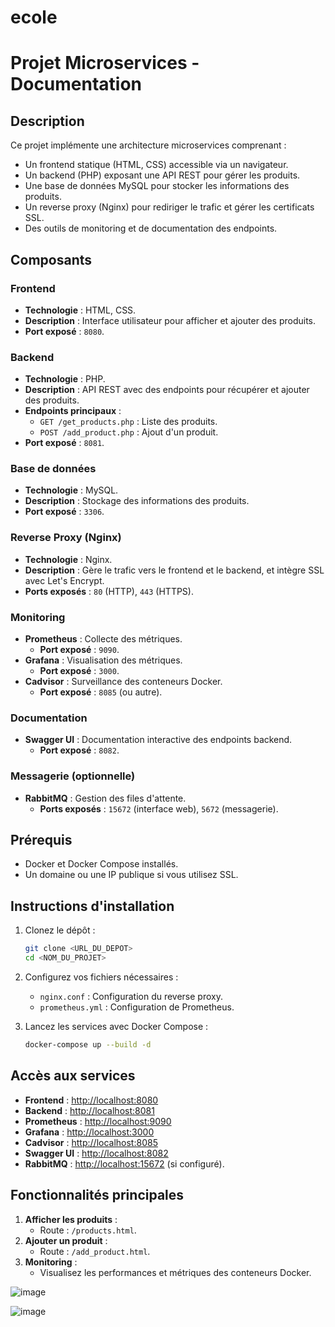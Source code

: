 # ecole

# Projet Microservices - Documentation

## Description
Ce projet implémente une architecture microservices comprenant :
- Un frontend statique (HTML, CSS) accessible via un navigateur.
- Un backend (PHP) exposant une API REST pour gérer les produits.
- Une base de données MySQL pour stocker les informations des produits.
- Un reverse proxy (Nginx) pour rediriger le trafic et gérer les certificats SSL.
- Des outils de monitoring et de documentation des endpoints.

## Composants

### Frontend
- **Technologie** : HTML, CSS.
- **Description** : Interface utilisateur pour afficher et ajouter des produits.
- **Port exposé** : `8080`.

### Backend
- **Technologie** : PHP.
- **Description** : API REST avec des endpoints pour récupérer et ajouter des produits.
- **Endpoints principaux** :
  - `GET /get_products.php` : Liste des produits.
  - `POST /add_product.php` : Ajout d'un produit.
- **Port exposé** : `8081`.

### Base de données
- **Technologie** : MySQL.
- **Description** : Stockage des informations des produits.
- **Port exposé** : `3306`.

### Reverse Proxy (Nginx)
- **Technologie** : Nginx.
- **Description** : Gère le trafic vers le frontend et le backend, et intègre SSL avec Let's Encrypt.
- **Ports exposés** : `80` (HTTP), `443` (HTTPS).

### Monitoring
- **Prometheus** : Collecte des métriques.
  - **Port exposé** : `9090`.
- **Grafana** : Visualisation des métriques.
  - **Port exposé** : `3000`.
- **Cadvisor** : Surveillance des conteneurs Docker.
  - **Port exposé** : `8085` (ou autre).

### Documentation
- **Swagger UI** : Documentation interactive des endpoints backend.
  - **Port exposé** : `8082`.

### Messagerie (optionnelle)
- **RabbitMQ** : Gestion des files d'attente.
  - **Ports exposés** : `15672` (interface web), `5672` (messagerie).

## Prérequis
- Docker et Docker Compose installés.
- Un domaine ou une IP publique si vous utilisez SSL.

## Instructions d'installation
1. Clonez le dépôt :
   ```bash
   git clone <URL_DU_DEPOT>
   cd <NOM_DU_PROJET>
   ```
2. Configurez vos fichiers nécessaires :
   - `nginx.conf` : Configuration du reverse proxy.
   - `prometheus.yml` : Configuration de Prometheus.

3. Lancez les services avec Docker Compose :
   ```bash
   docker-compose up --build -d
   ```

## Accès aux services
- **Frontend** : [http://localhost:8080](http://localhost:8080)
- **Backend** : [http://localhost:8081](http://localhost:8081)
- **Prometheus** : [http://localhost:9090](http://localhost:9090)
- **Grafana** : [http://localhost:3000](http://localhost:3000)
- **Cadvisor** : [http://localhost:8085](http://localhost:8085)
- **Swagger UI** : [http://localhost:8082](http://localhost:8082)
- **RabbitMQ** : [http://localhost:15672](http://localhost:15672) (si configuré).

## Fonctionnalités principales
1. **Afficher les produits** :
   - Route : `/products.html`.
2. **Ajouter un produit** :
   - Route : `/add_product.html`.
3. **Monitoring** :
   - Visualisez les performances et métriques des conteneurs Docker.

![image](https://github.com/user-attachments/assets/e12eb5ee-e97b-4158-86ce-99d9d1075324)


![image](https://github.com/user-attachments/assets/d32a9c70-8aa6-495e-87cd-905219420169)


